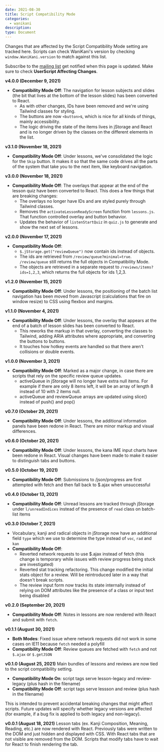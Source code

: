 ```yaml
---
date: 2021-08-30
title: Script Compatibility Mode
categories:
  - wanikani
description:
type: Document
---
```


Changes that are affected by the Script Compatibility Mode setting are tracked here. Scripts can check WaniKani's version by checking `window.WaniKani.version` to match against this list.

Subscribe to the [mailing list](https://tofugu.us1.list-manage.com/subscribe?u=b7f2114d74e3cac96344f797c&id=8b79442fb1) get notified when this page is updated. Make sure to check **UserScript Affecting Changes**.

**v4.0.0 (December 9, 2021)**
- **Compatibility Mode Off**: The navigation for lesson subjects and slides (the bit that lives at the bottom of the lesson slides) has been converted to React.
  - As with other changes, IDs have been removed and we're using Tailwind classes for styling.
  - The buttons are now `<button>`s, which is nice for all kinds of things, mainly accessibility.
  - The logic driving the state of the items lives in jStorage and React and is no longer driven by the classes on the different elements in the list.

**v3.1.0 (November 18, 2021)**
- **Compatibility Mode Off**: Under lessons, we've consolidated the logic for the `Skip` button. It makes it so that the same code drives all the parts of the system that take you to the next item, like keyboard navigation.

**v3.0.0 (November 18, 2021)**
- **Compatibility Mode Off**: The overlays that appear at the end of the lesson quiz have been converted to React. This does a few things that are breaking changes:
  - The overlays no longer have IDs and are styled purely through Tailwind classes.
  - Removes the `activateLessonReadyScreen` function from `lessons.js`. That function controlled overlay and button behavior.
  - Updates the behavior of `listenStartQuiz` in `quiz.js` to generate and show the next set of lessons.

**v2.0.0 (November 17, 2021)**
- **Compatibility Mode Off**: 
  - `$.jStorage.get("reviewQueue")` now contain ids instead of objects.
  - The ids are retrieved from `/review/queue?minimal=true`. `/review/queue` still returns the full objects in Compatibility Mode.
  - The objects are retrieved in a separate request to `/reviews/items?ids=1,2,3`, which returns the full objects for ids 1,2,3.

**v1.2.0 (November 15, 2021)**
- **Compatibility Mode Off**: Under lessons, the positioning of the batch list navigation has been moved from Javascript (calculations that fire on window resize) to CSS using flexbox and margins.

**v1.1.0 (November 4, 2021)**
- **Compatibility Mode Off**: Under lessons, the overlay that appears at the end of a batch of lesson slides has been converted to React.
  - This reworks the markup in that overlay, converting the classes to Tailwind, adding ARIA attributes where appropriate, and converting the buttons to buttons.
  - It touches how hotkey events are handled so that there aren't collisions or double events.

**v1.0.0 (November 3, 2021)**
- **Compatibility Mode Off**: Marked as a major change, in case there are scripts that rely on the specific review queue updates.
  - activeQueue in jStorage will no longer have extra null items. For example if there are only 8 items left, it will be an array of length 8 instead of 10 with 2 items null. 
  - activeQueue and reviewQueue arrays are updated using slice() instead of push() and pop()

**v0.7.0 (October 29, 2021)**
- **Compatibility Mode Off**: Under lessons, the additional information panels have been redone in React. There are minor markup and visual differences.

**v0.6.0 (October 20, 2021)**
- **Compatibility Mode Off**: Under lessons, the kana IME input charts have been redone in React. Visual changes have been made to make it easier to distinguish tabs and buttons.

**v0.5.0 (October 19, 2021)**
- **Compatibility Mode Off**: Submissions to /json/progress are first attempted with fetch and then fall back to $.ajax when unsuccessful

**v0.4.0 (October 13, 2021)**
- **Compatibility Mode Off**: Unread lessons are tracked through jStorage under `l/unreadIndices` instead of the presence of `read` class on batch-list items

**v0.3.0 (October 7, 2021)**
  - Vocabulary, kanji and radical objects in jStorage now have an additional field `type` which we use to determine the type instead of `voc`, `rad` and `kan`
  - **Compatibility Mode Off**: 
    - Reverted network requests to use $.ajax instead of fetch (this change is temporary while issues with review progress being stuck are investigated)
    - Reverted stat tracking refactoring. This change modified the initial stats object for a review. Will be reintroduced later in a way that doesn't break scripts.
    - The review input form now tracks its state internally instead of relying on DOM attributes like the presence of a class or input text being disabled

**v0.2.0 (September 20, 2021)**
- **Compatibility Mode Off**: Notes in lessons are now rendered with React and submit with `fetch`.

**v0.1.1 (August 30, 2021)**
- **Both Modes**: Fixed issue where network requests did not work in some cases on IE11 because `fetch` needed a polyfill
- **Compatibility Mode Off**: Review queues are fetched with `fetch` and not `$.ajax` or `$.getJSON`

**v0.1.0 (August 25, 2021)** Main bundles of lessons and reviews are now tied to the script compatibility setting.
- **Compatibility Mode On**: script tags serve lesson-legacy and review-legacy (plus hash in the filename)
- **Compatibility Mode Off**: script tags serve lessson and review (plus hash in the filename)

This is intended to prevent accidental breaking changes that might affect scripts. Future updates will specify whether legacy versions are affected (for example, if a bug fix is applied to both legacy and non-legacy).

**v0.0.1 (August 18, 2021)** Lesson tabs (ex. Kanji Composition, Meaning, Reading, etc.) are now rendered with React. Previously tabs were written to the DOM and just hidden and displayed with CSS. With React tabs that are not visible are removed from the DOM. Scripts that modify tabs have to wait for React to finish rendering the tab.


